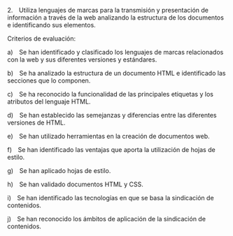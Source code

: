 2. Utiliza lenguajes de marcas para la transmisión y presentación de información a través de la web analizando la estructura de los documentos e identificando sus elementos.

Criterios de evaluación:

a) Se han identificado y clasificado los lenguajes de marcas relacionados con la web y sus diferentes versiones y estándares.

b) Se ha analizado la estructura de un documento HTML e identificado las secciones que lo componen.

c) Se ha reconocido la funcionalidad de las principales etiquetas y los atributos del lenguaje HTML.

d) Se han establecido las semejanzas y diferencias entre las diferentes versiones de HTML.

e) Se han utilizado herramientas en la creación de documentos web.

f) Se han identificado las ventajas que aporta la utilización de hojas de estilo.

g) Se han aplicado hojas de estilo.

h) Se han validado documentos HTML y CSS.

i) Se han identificado las tecnologías en que se basa la sindicación de contenidos.

j) Se han reconocido los ámbitos de aplicación de la sindicación de contenidos.

